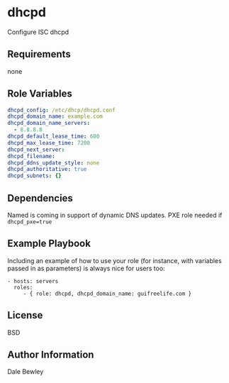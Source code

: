 dhcpd
=====

Configure ISC dhcpd

Requirements
------------

none

Role Variables
--------------

```yaml
dhcpd_config: /etc/dhcp/dhcpd.conf
dhcpd_domain_name: example.com
dhcpd_domain_name_servers:
  - 8.8.8.8
dhcpd_default_lease_time: 600
dhcpd_max_lease_time: 7200
dhcpd_next_server:
dhcpd_filename:
dhcpd_ddns_update_style: none
dhcpd_authoritative: true
dhcpd_subnets: {}
```

Dependencies
------------

Named is coming in support of dynamic DNS updates.
PXE role needed if `dhcpd_pxe=true`

Example Playbook
----------------

Including an example of how to use your role (for instance, with variables passed in as parameters) is always nice for users too:

    - hosts: servers
      roles:
         - { role: dhcpd, dhcpd_domain_name: guifreelife.com }

License
-------

BSD

Author Information
------------------

Dale Bewley
